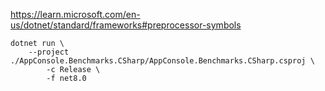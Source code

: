 

https://learn.microsoft.com/en-us/dotnet/standard/frameworks#preprocessor-symbols

```
dotnet run \
    --project ./AppConsole.Benchmarks.CSharp/AppConsole.Benchmarks.CSharp.csproj \
        -c Release \
        -f net8.0
```

